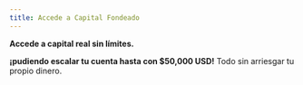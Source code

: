 ```yaml
---
title: Accede a Capital Fondeado
---
```


**Accede a capital real sin límites.**

**¡pudiendo escalar tu cuenta hasta con $50,000 USD!** Todo sin arriesgar tu propio dinero.

